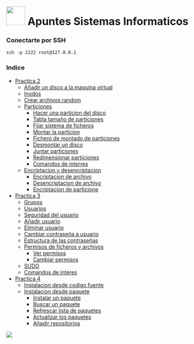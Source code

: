 # <img src="https://cdn.icon-icons.com/icons2/195/PNG/256/OS_Linux_23399.png" width="50"> Apuntes Sistemas Informaticos

### Conectarte por SSH

~~~
ssh -p 2222 root@127.0.0.1
~~~

### Indice

- [Practica 2](Practica2.md)
    - [Añadir un disco a la maquina virtual](Practica2.md#add_disc_maq)
    - [Inodos](Practica2.md#inodos)
    - [Crear archivos random](Practica2.md#crear_arch_random)
    - [Particiones](Practica2.md#particones)
        - [Hacer una particion del disco](Practica2.md#hacer_part)
        - [Tabla tamaño de particiones](Practica2.md#tabla_tam_part)
        - [Fijar sistema de ficheros](Practica2.md#fijar_sis_ficheros)
        - [Montar la particion](Practica2.md#montar_particion)
        - [Fichero de montado de particiones](Practica2.md#fich_mont_particiones)
        - [Desmontar un disco](Practica2.md#des_disc)
        - [Juntar particiones](Practica2.md#juntar_part)
        - [Redimensionar particiones](Practica2.md#redimenisonar_part)
        - [Comandos de interres](Practica2.md#comd_interes)
    - [Encriptacion y desencriptacion](Practica2.md#encriptacion_desencriptacion)
        - [Encriptacion de archivo](Practica2.md#encriptacion_arch)
        - [Desencriptacion de archivo](Practica2.md#desencriptacion_arch)
        - [Encriptacion de particione](#Practica2.md#encriptacion_part)
- [Practica 3](Practica3.md)
    - [Grupos](Practica3.md#grupos)
    - [Usuarios](Practica3.md#usuarios)
    - [Seguridad del usuario](Practica3.md#user_security)
    - [Añadir usuario](Practica3.md#add_user)
    - [Eliminar usuario](Practica3.md#del_user)
    - [Cambiar contraseña a usuario](Practica3.md#change_password)
    - [Estructura de las contraseñas](Practica3.md#struct_password)
    - [Permisos de ficheros y archivos](Practica3.md#perm_fich_arch)
        - [Ver permisos](Practica3.md#see_perm)
        - [Cambiar permisos](Practica3.md#change_perm)
    - [SUDO](Practica3.md#sudo)
    - [Comandos de interes](Practica3.md#comd_interes)
- [Practica 4](Practica4.md)
    - [Instalacion desde codigo fuente](Practica4.md#rep_inst)
    - [Instalacion desde paquete](Practica4.md#inst_pack)
        - [Instalar un paquete](Practica4.md#apt_install)
        - [Buscar un paquete](Practica4.md#apt_search)
        - [Refrescar lista de paquetes](Practica4.md#apt_update)
        - [Actualizar los paquetes](Practica4.md#apt_upgrade)
        - [Añadir repositorios](Practica4.md#apt_add_repository)

<img src="https://cdn.nubika.es/wp-content/uploads/2021/05/caracteristicas-del-orangutan.jpg">
